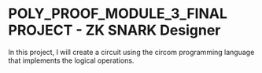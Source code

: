 # POLY_PROOF_MODULE_3_FINAL PROJECT - ZK SNARK Designer
In this project, I will create a circuit using the circom programming language that implements the logical operations.
